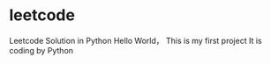 # leetcode
Leetcode Solution in Python
Hello World，
This is my first project
It is coding by Python
